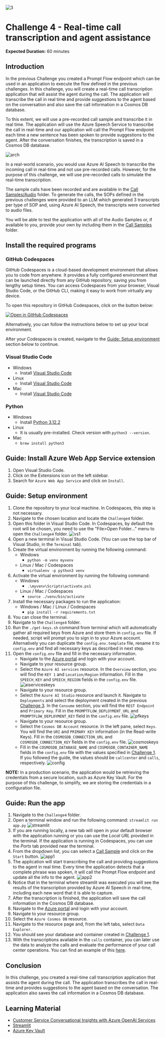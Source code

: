 ![3](https://github.com/user-attachments/assets/dad008f7-0112-45a9-baa0-a2461a67130b)

# Challenge 4 - Real-time call transcription and agent assistance

**Expected Duration:** 60 minutes

## Introduction

In the previous Challenge you created a Prompt Flow endpoint which can be used in an application to execute the flow defined in the previous challenges. In this challenge, you will create a real-time call transcription application that will assist the agent during the call. The application will transcribe the call in real time and provide suggestions to the agent based on the conversation and also save the call information in a Cosmos DB database.

To this extent, we will use a pre-recorded call sample and transcribe it in real time. The application will use the Azure Speech Service to transcribe the call in real-time and our application will call the Prompt Flow endpoint each time a new sentence has been spoken to provide suggestions to the agent. After the conversation finishes, the transcription is saved in a Cosmos DB database.

![arch](./images/arch.png)

In a real-world scenario, you would use Azure AI Speech to transcribe the incoming call in real-time and not use pre-recorded calls. However, for the purpose of this challenge, we will use pre-recorded calls to simulate the real-time transcription.

The sample calls have been recorded and are available in the [Call Samples/Audio](<../Challenge4/Call Samples/Audio/>) folder. To generate the calls, the SOPs defined in the previous challenges were provided to an LLM which generated 3 transcripts per type of SOP and, using Azure AI Speech, the transcripts were converted to audio files.

You will be able to test the application with all of the Audio Samples or, if available to you, provide your own by including them in the [Call Samples](<../Challenge4/Call Samples/Audio/>) folder.

## Install the required programs 

### GitHub Codespaces

GitHub Codespaces is a cloud-based development environment that allows you to code from anywhere. It provides a fully configured environment that can be launched directly from any GitHub repository, saving you from lengthy setup times. You can access Codespaces from your browser, Visual Studio Code, or the GitHub CLI, making it easy to work from virtually any device.

To open this repository in GitHub Codespaces, click on the button below:

[![Open in GitHub Codespaces](https://github.com/codespaces/badge.svg)](https://codespaces.new/frsl92/genai_ws_callcenter_operations/tree/ts)

Alternatively, you can follow the instructions below to set up your local environment.

After your Codespaces is created, navigate to the [Guide: Setup environment](#guide-setup-environment) section below to continue.

### Visual Studio Code
- Windows
    - Install [Visual Studio Code](https://code.visualstudio.com/)
- Linux
    - Install [Visual Studio Code](https://code.visualstudio.com/)
- Mac
    - Install [Visual Studio Code](https://code.visualstudio.com/)

### Python
- Windows
    - Install [Python 3.12.2](https://www.python.org/downloads/release/python-3125/)
- Linux
    - It is usually pre-installed. Check version with `python3 --version`.
- Mac
    - `brew install python3`

## Guide: Install Azure Web App Service extension
1. Open Visual Studio Code.
2. Click on the Extensions icon on the left sidebar.
3. Search for `Azure Web App Service` and click on `Install`.

## Guide: Setup environment
1. Clone the repository to your local machine. In Codespaces, this step is not necessary.
2. Navigate to the chosen location and locate the `Challenge4` folder. 
3. Open this folder in Visual Studio Code. In Codespaces, by default the root will be chosen, you need to use the "File>Open Folder..." menu to open the `Challenge4` folder.
![vs1](./images/vs1.png)
4. Open a new terminal in Visual Studio Code. (You can use the top bar of Visual Studio, in the `Terminal` tab).
5. Create the virtual environment by running the following command:
    - Windows
        - `python -m venv myvenv`
    - Linux / Mac / Codespaces
        - `virtualenv -p python3 venv`
6. Activate the virtual environment by running the following command:
    - Windows
        - `.\myvenv\Scripts\activate.ps1`
    - Linux / Mac / Codespaces
        - `source ./venv/bin/activate`
7. Install the necessary packages to run the application:
    - Windows / Mac / Linux / Codespaces
        - `pip install -r requirements.txt`
8. You can close the terminal.
9. Navigate to the `Challenge4` folder.
10. Run the `./get-keys.sh` command from terminal which will automatically gather all required keys from Azure and store them in `config.env` file. If needed, script will prompt you to sign in to your Azure account. Alternatively you can duplicate the `config.env.template` file, rename it to `config.env` and find all necessary keys as described in next step.
11. Open the `config.env` file and fill in the necessary information.
    * Navigate to the [Azure portal](https://portal.azure.com/#home) and login with your account.
    * Navigate to your resource group.
    * Select the `Azure AI services` resource. In the `Overview` section, you will find the `KEY 1` and `Location/Region` information. Fill in the `SPEECH_KEY` and `SPEECH_REGION` fields in the `config.env` file.
    ![aiserviceskeys](./images/aiserviceskeys.png)
    * Navigate to your resource group.
    * Select the `Azure AI Studio` resource and launch it. Navigate to `Deployments` and select the deployment created in the previous [Challenge 3](../Challenge3/README.md). In the `Consume` section, you will find the `REST Endpoint` and `Primary Key`. Fill in the `PROMPTFLOW_DEPLOYMENT_URL` and `PROMPTFLOW_DEPLOYMENT_KEY` field in the `config.env` file.
    ![pfkeys](./images/pfkeys.png)
    * Navigate to your resource group.
    * Select the `Cosmos DB Account` resource. In the left pane, select `Keys`. You will find the `URI` and `PRIMARY KEY` information (in the Read-write Keys). Fill in the `COSMOSDB_CONNECTION_URL` and `COSMOSDB_CONNECTION_KEY` fields in the `config.env` file.
    ![cosmoskeys](./images/cosmoskeys.png)
    * Fill in the `COSMOSDB_DATABASE_NAME` and `COSMOSDB_CONTAINER_NAME` fields in the `config.env` file with the values specified in [Challenge 1](../Challenge1/README.md). If you followed the guide, the values should be `callcenter` and `calls`, respectively.
    ![config](./images/config.png)

**NOTE:** In a production scenario, the application would be retrieving the credentials from a secure location, such as Azure Key Vault. For the purpose of this challenge, to simplify, we are storing the credentials in a configuration file.

## Guide: Run the app
1. Navigate to the `Challenge4` folder.
2. Open a terminal window and run the following command: `streamlit run app.py`
![streamlit](./images/streamlit.png)
3. If you are running locally, a new tab will open in your default browser with the application running or you can use the *Local URL* provided in the terminal. If the application is running in Codespaces, you can use the *Ports* tab provided near the terminal.
4. From the dropdown list, you can select a [Call Sample](<../Challenge4/Call Samples/Audio/>) and click on the `Start` button.
![app1](./images/app1.png)
5. The application will start transcribing the call and providing suggestions to the agent in real time. Every time the application detects that a complete phrase was spoken, it will call the Prompt Flow endpoint and update all the info to the agent.
![app2](./images/app2.png)
6. Notice that in the terminal where streamlit was executed you will see the results of the transcription provided by Azure AI Speech in real-time, including each new word that it is able to capture.
6. After the transcription is finished, the application will save the call information in the Cosmos DB database.
7. Navigate to the [Azure portal](https://portal.azure.com/#home) and login with your account.
8. Navigate to your resource group.
9. Select the `Azure Cosmos DB` resource.
10. Navigate to the resource page and, from the left tabs, select `Data Explorer`.
11. You should see your database and container created in [Challenge 1](../Challenge1/README.md).
12. With the transcriptions available in the `calls` container, you can later use the data to analyze the calls and evaluate the performance of your call center operations. You can find an example of this [here](https://github.com/microsoft/Customer-Service-Conversational-Insights-with-Azure-OpenAI-Services).

## Conclusion
In this challenge, you created a real-time call transcription application that assists the agent during the call. The application transcribes the call in real-time and provides suggestions to the agent based on the conversation. The application also saves the call information in a Cosmos DB database.

## Learning Material
- [Customer Service Conversational Insights with Azure OpenAI Services](https://github.com/microsoft/Customer-Service-Conversational-Insights-with-Azure-OpenAI-Services)
- [Streamlit](https://streamlit.io/)
- [Azure Key Vault](https://learn.microsoft.com/en-us/azure/key-vault/general/basic-concepts)